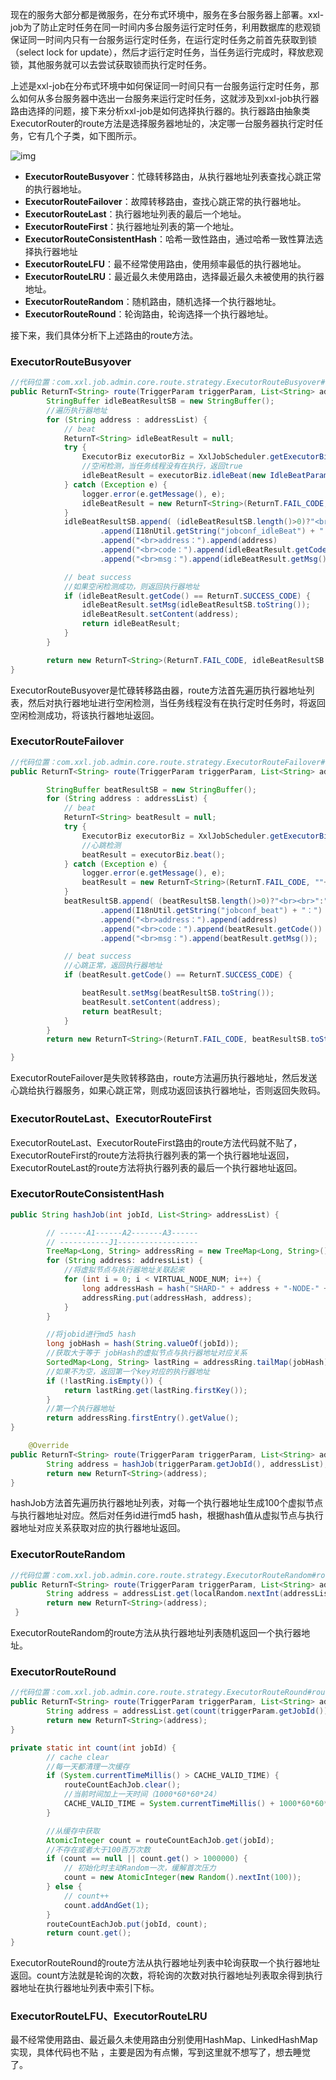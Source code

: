 现在的服务大部分都是微服务，在分布式环境中，服务在多台服务器上部署。xxl-job为了防止定时任务在同一时间内多台服务运行定时任务，利用数据库的悲观锁保证同一时间内只有一台服务运行定时任务，在运行定时任务之前首先获取到锁（select lock for update），然后才运行定时任务，当任务运行完成时，释放悲观锁，其他服务就可以去尝试获取锁而执行定时任务。

上述是xxl-job在分布式环境中如何保证同一时间只有一台服务运行定时任务，那么如何从多台服务器中选出一台服务来运行定时任务，这就涉及到xxl-job执行器路由选择的问题，接下来分析xxl-job是如何选择执行器的。执行器路由抽象类ExecutorRouter的route方法是选择服务器地址的，决定哪一台服务器执行定时任务，它有几个子类，如下图所示。

![img](https://pic4.zhimg.com/80/v2-7e6065950e57b087918007c590fef043_1440w.webp)

- **ExecutorRouteBusyover**：忙碌转移路由，从执行器地址列表查找心跳正常的执行器地址。
- **ExecutorRouteFailover**：故障转移路由，查找心跳正常的执行器地址。
- **ExecutorRouteLast**：执行器地址列表的最后一个地址。
- **ExecutorRouteFirst**：执行器地址列表的第一个地址。
- **ExecutorRouteConsistentHash**：哈希一致性路由，通过哈希一致性算法选择执行器地址
- **ExecutorRouteLFU**：最不经常使用路由，使用频率最低的执行器地址。
- **ExecutorRouteLRU**：最近最久未使用路由，选择最近最久未被使用的执行器地址。
- **ExecutorRouteRandom**：随机路由，随机选择一个执行器地址。
- **ExecutorRouteRound**：轮询路由，轮询选择一个执行器地址。

接下来，我们具体分析下上述路由的route方法。

### ExecutorRouteBusyover

```java
//代码位置：com.xxl.job.admin.core.route.strategy.ExecutorRouteBusyover#route
public ReturnT<String> route(TriggerParam triggerParam, List<String> addressList) {
        StringBuffer idleBeatResultSB = new StringBuffer();
        //遍历执行器地址
        for (String address : addressList) {
            // beat
            ReturnT<String> idleBeatResult = null;
            try {
                ExecutorBiz executorBiz = XxlJobScheduler.getExecutorBiz(address);
                //空闲检测，当任务线程没有在执行，返回true
                idleBeatResult = executorBiz.idleBeat(new IdleBeatParam(triggerParam.getJobId()));
            } catch (Exception e) {
                logger.error(e.getMessage(), e);
                idleBeatResult = new ReturnT<String>(ReturnT.FAIL_CODE, ""+e );
            }
            idleBeatResultSB.append( (idleBeatResultSB.length()>0)?"<br><br>":"")
                    .append(I18nUtil.getString("jobconf_idleBeat") + "：")
                    .append("<br>address：").append(address)
                    .append("<br>code：").append(idleBeatResult.getCode())
                    .append("<br>msg：").append(idleBeatResult.getMsg());

            // beat success
            //如果空闲检测成功，则返回执行器地址
            if (idleBeatResult.getCode() == ReturnT.SUCCESS_CODE) {
                idleBeatResult.setMsg(idleBeatResultSB.toString());
                idleBeatResult.setContent(address);
                return idleBeatResult;
            }
        }

        return new ReturnT<String>(ReturnT.FAIL_CODE, idleBeatResultSB.toString());
}
```

ExecutorRouteBusyover是忙碌转移路由器，route方法首先遍历执行器地址列表，然后对执行器地址进行空闲检测，当任务线程没有在执行定时任务时，将返回空闲检测成功，将该执行器地址返回。

### ExecutorRouteFailover

```java
//代码位置：com.xxl.job.admin.core.route.strategy.ExecutorRouteFailover#route
public ReturnT<String> route(TriggerParam triggerParam, List<String> addressList) {

        StringBuffer beatResultSB = new StringBuffer();
        for (String address : addressList) {
            // beat
            ReturnT<String> beatResult = null;
            try {
                ExecutorBiz executorBiz = XxlJobScheduler.getExecutorBiz(address);
                //心跳检测
                beatResult = executorBiz.beat();
            } catch (Exception e) {
                logger.error(e.getMessage(), e);
                beatResult = new ReturnT<String>(ReturnT.FAIL_CODE, ""+e );
            }
            beatResultSB.append( (beatResultSB.length()>0)?"<br><br>":"")
                    .append(I18nUtil.getString("jobconf_beat") + "：")
                    .append("<br>address：").append(address)
                    .append("<br>code：").append(beatResult.getCode())
                    .append("<br>msg：").append(beatResult.getMsg());

            // beat success
            //心跳正常，返回执行器地址
            if (beatResult.getCode() == ReturnT.SUCCESS_CODE) {

                beatResult.setMsg(beatResultSB.toString());
                beatResult.setContent(address);
                return beatResult;
            }
        }
        return new ReturnT<String>(ReturnT.FAIL_CODE, beatResultSB.toString());

}
```

ExecutorRouteFailover是失败转移路由，route方法遍历执行器地址，然后发送心跳给执行器服务，如果心跳正常，则成功返回该执行器地址，否则返回失败码。

### ExecutorRouteLast、ExecutorRouteFirst

ExecutorRouteLast、ExecutorRouteFirst路由的route方法代码就不贴了，ExecutorRouteFirst的route方法将执行器列表的第一个执行器地址返回，ExecutorRouteLast的route方法将执行器列表的最后一个执行器地址返回。

### ExecutorRouteConsistentHash

```java
public String hashJob(int jobId, List<String> addressList) {

        // ------A1------A2-------A3------
        // -----------J1------------------
        TreeMap<Long, String> addressRing = new TreeMap<Long, String>();
        for (String address: addressList) {
            //将虚拟节点与执行器地址关联起来
            for (int i = 0; i < VIRTUAL_NODE_NUM; i++) {
                long addressHash = hash("SHARD-" + address + "-NODE-" + i);
                addressRing.put(addressHash, address);
            }
        }

        //将jobid进行md5 hash
        long jobHash = hash(String.valueOf(jobId));
        //获取大于等于 jobHash的虚拟节点与执行器地址对应关系
        SortedMap<Long, String> lastRing = addressRing.tailMap(jobHash);
        //如果不为空，返回第一个key对应的执行器地址
        if (!lastRing.isEmpty()) {
            return lastRing.get(lastRing.firstKey());
        }
        //第一个执行器地址
        return addressRing.firstEntry().getValue();
}

    @Override
public ReturnT<String> route(TriggerParam triggerParam, List<String> addressList) {
        String address = hashJob(triggerParam.getJobId(), addressList);
        return new ReturnT<String>(address);
}
```

hashJob方法首先遍历执行器地址列表，对每一个执行器地址生成100个虚拟节点与执行器地址对应。然后对任务id进行md5 hash，根据hash值从虚拟节点与执行器地址对应关系获取对应的执行器地址返回。

### ExecutorRouteRandom

```java
//代码位置：com.xxl.job.admin.core.route.strategy.ExecutorRouteRandom#route
public ReturnT<String> route(TriggerParam triggerParam, List<String> addressList) {
        String address = addressList.get(localRandom.nextInt(addressList.size()));
        return new ReturnT<String>(address);
 }
```

ExecutorRouteRandom的route方法从执行器地址列表随机返回一个执行器地址。

### ExecutorRouteRound

```java
//代码位置：com.xxl.job.admin.core.route.strategy.ExecutorRouteRound#route
public ReturnT<String> route(TriggerParam triggerParam, List<String> addressList) {
        String address = addressList.get(count(triggerParam.getJobId())%addressList.size());
        return new ReturnT<String>(address);
}

private static int count(int jobId) {
        // cache clear
        //每一天都清理一次缓存
        if (System.currentTimeMillis() > CACHE_VALID_TIME) {
            routeCountEachJob.clear();
            //当前时间加上一天时间（1000*60*60*24）
            CACHE_VALID_TIME = System.currentTimeMillis() + 1000*60*60*24;
        }

        //从缓存中获取
        AtomicInteger count = routeCountEachJob.get(jobId);
        //不存在或者大于100百万次数
        if (count == null || count.get() > 1000000) {
            // 初始化时主动Random一次，缓解首次压力
            count = new AtomicInteger(new Random().nextInt(100));
        } else {
            // count++
            count.addAndGet(1);
        }
        routeCountEachJob.put(jobId, count);
        return count.get();
}
```

ExecutorRouteRound的route方法从执行器地址列表中轮询获取一个执行器地址返回。count方法就是轮询的次数，将轮询的次数对执行器地址列表取余得到执行器地址在执行器地址列表中索引下标。

### ExecutorRouteLFU、ExecutorRouteLRU

最不经常使用路由、最近最久未使用路由分别使用HashMap、LinkedHashMap实现，具体代码也不贴 ，主要是因为有点懒，写到这里就不想写了，想去睡觉了。